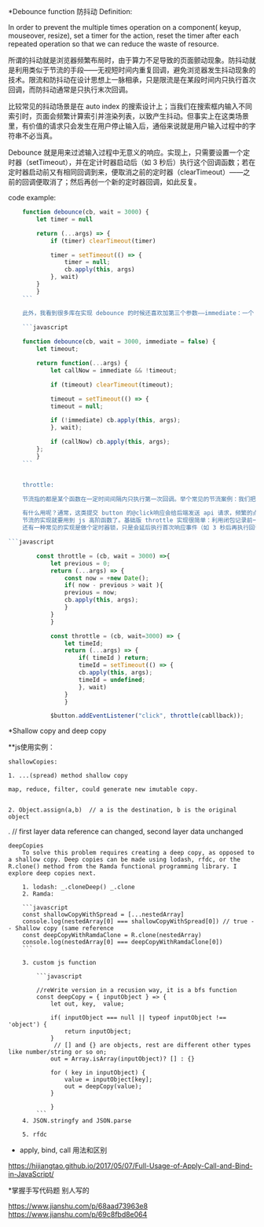 *Debounce function 防抖动
Definition: 

In order to prevent the multiple times operation on a component( keyup, mouseover, resize), set a timer for the action, reset the timer after each repeated operation so that we can reduce the waste of resource.

所谓的抖动就是浏览器频繁布局时，由于算力不足导致的页面颤动现象。防抖动就是利用类似于节流的手段——无视短时间内重复回调，避免浏览器发生抖动现象的技术。限流和防抖动在设计思想上一脉相承，只是限流是在某段时间内只执行首次回调，而防抖动通常是只执行末次回调。

比较常见的抖动场景是在 auto index 的搜索设计上；当我们在搜索框内输入不同索引时，页面会频繁计算索引并渲染列表，以致产生抖动。但事实上在这类场景里，有价值的请求只会发生在用户停止输入后，通俗来说就是用户输入过程中的字符串不必当真。

Debounce 就是用来过滤输入过程中无意义的响应。实现上，只需要设置一个定时器（setTimeout），并在定计时器启动后（如 3 秒后）执行这个回调函数；若在定时器启动前又有相同回调到来，便取消之前的定时器（clearTimeout）——之前的回调便取消了；然后再创一个新的定时器回调，如此反复。

code example:

```javascript
    function debounce(cb, wait = 3000) {
        let timer = null

        return (...args) => {
            if (timer) clearTimeout(timer)

            timer = setTimeout(() => {
                timer = null;
                cb.apply(this, args)
            }, wait)
        }
        }
    ```

    此外，我看到很多库在实现 debounce 的时候还喜欢加第三个参数——immediate：一个 boolean 参数，表示是否执行首次响应（默认是最后一次）。这算是防抖动和节流结合使用的实现了。我们看看代码：

    ```javascript
    
    function debounce(cb, wait = 3000, immediate = false) {
        let timeout;

        return function(...args) {
            let callNow = immediate && !timeout;

            if (timeout) clearTimeout(timeout);

            timeout = setTimeout(() => {
            timeout = null;

            if (!immediate) cb.apply(this, args);
            }, wait);

            if (callNow) cb.apply(this, args);
        };
        }
    ```


    throttle:

    节流指的都是某个函数在一定时间间隔内只执行第一次回调。举个常见的节流案例：我们把某个表单的提交按钮——button 设成每三秒内最多执行一次 click 响应；当你首次点击后，函数会无视之后三秒的所有响应；三秒结束后，button 又恢复正常 click 响应功能，以此类推。

    有什么用呢？通常，这类提交 button 的@click响应会给后端发送 api 请求，频繁的点击意味着频繁的请求（流量）——会给后端带来很大的压力；此外，这些回调请求返回后，往往会在前端响应其他事件（如刷新页面），可能导致页面不停的加载，影响用户体验。所以我们要给这个 button 添加节流函数，防止一些无意义的点击响应。
    节流的实现就要用到 js 高阶函数了。基础版 throttle 实现很简单：利用闭包记录前一次执行的时间戳，并判断本次点击和前一次点击的时间间隔，超过设定域值（如 3 秒）才响应函数，反之不响应：
    还有一种常见的实现是做个定时器锁，只是会延后执行首次响应事件（如 3 秒后再执行回调）；不过，同样可以确保特定时间间隔内只执行一次响应。

```javascript

        const throttle = (cb, wait = 3000) =>{
            let previous = 0;
            return (...args) => {
                const now = +new Date();
                if( now - previous > wait ){
                previous = now;
                cb.apply(this, args);
                }
            }
            }

            const throttle = (cb, wait=3000) => {
                let timeId;
                return (...args) => {
                    if( timeId ) return;
                    timeId = setTimeout(() => {
                    cb.apply(this, args);
                    timeId = undefined;
                    }, wait)
                }
                }

            $button.addEventListener("click", throttle(cabllback));
```

*Shallow copy and deep copy

**js使用实例：

    shallowCopies:

    1. ...(spread) method shallow copy

    map, reduce, filter, could generate new imutable copy.


    2. Object.assign(a,b)  // a is the destination, b is the original object
.    // first layer data reference can changed, second layer data unchanged


    deepCopies
        To solve this problem requires creating a deep copy, as opposed to a shallow copy. Deep copies can be made using lodash, rfdc, or the R.clone() method from the Ramda functional programming library. I explore deep copies next.

        1. lodash: _.cloneDeep() _.clone
        2. Ramda: 

        ```javascript
        const shallowCopyWithSpread = [...nestedArray]
        console.log(nestedArray[0] === shallowCopyWithSpread[0]) // true -- Shallow copy (same reference
        const deepCopyWithRamdaClone = R.clone(nestedArray)
        console.log(nestedArray[0] === deepCopyWithRamdaClone[0])
        ```

        3. custom js function

            ```javascript

            //reWrite version in a recusion way, it is a bfs function
            const deepCopy = { inputObject } => {
                let out, key,  value;

                if( inputObject === null || typeof inputObject !== 'object') {
                    return inputObject;
                }
                 // [] and {} are objects, rest are different other types like number/string or so on;
                out = Array.isArray(inputObject)? [] : {}
                
                for ( key in inputObject) {
                    value = inputObject[key];
                    out = deepCopy(value);
                }
                
                }
            ```
        4. JSON.stringfy and JSON.parse

        5. rfdc


* apply, bind, call 用法和区别
 
 https://hijiangtao.github.io/2017/05/07/Full-Usage-of-Apply-Call-and-Bind-in-JavaScript/


 *掌握手写代码题 别人写的
 
 https://www.jianshu.com/p/68aad73963e8
 https://www.jianshu.com/p/69c8fbd8e064